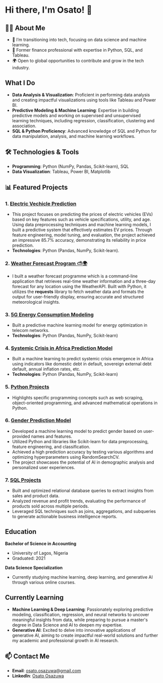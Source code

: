 # Hi there, I'm Osato! 👋  
## 👨‍💻 About Me  
- 🌱 I’m transitioning into tech, focusing on data science and machine learning.  
- 💼 Former finance professional with expertise in Python, SQL, and Tableau.  
- 🌍 Open to global opportunities to contribute and grow in the tech industry.

## What I Do
- **Data Analysis & Visualization**: Proficient in performing data analysis and creating impactful visualizations using tools like Tableau and Power BI.
- **Predictive Modeling & Machine Learning**: Expertise in building predictive models and working on supervised and unsupervised learning techniques, including regression,      classification, clustering and association.
- **SQL & Python Proficiency**: Advanced knowledge of SQL and Python for data manipulation, analysis, and machine learning workflows.
  
## 🛠️ Technologies & Tools  
- **Programming**: Python (NumPy, Pandas, Scikit-learn), SQL  
- **Data Visualization**: Tableau, Power BI, Matplotlib

## 📊 Featured Projects  
### 1. [Electric Vechicle Prediction](https://github.com/OsatoOsazuwa/Electric_Car_ML_Model.git)
- This project focuses on predicting the prices of electric vehicles (EVs) based on key features such as vehicle specifications, utility, and age. Using data preprocessing techniques and machine learning models, I built a predictive system that effectively estimates EV prices. Through feature engineering, model tuning, and evaluation, the project achieved an impressive 85.7% accuracy, demonstrating its reliability in price prediction.
- **Technologies**: Python (Pandas, NumPy, Scikit-learn).

### 2. [Weather Forecast Program ⛅🌍](https://github.com/me50/OsatoOsazuwa.git)
- I built a weather forecast programme which is a command-line application that retrieves real-time weather information and a three-day forecast for any location using the WeatherAPI. Built with Python, it utilizes the **requests** library to fetch weather data and formats the output for user-friendly display, ensuring accurate and structured meteorological insights.

### 3. [5G Energy Consumption Modeling](https://github.com/OsatoOsazuwa/5G_Energy_Consumption_Modeling.git) 
- Built a predictive machine learning model for energy optimization in telecom networks.  
- **Technologies**: Python (Pandas, NumPy, Scikit-learn)
  
### 4. [Systemic Crisis in Africa Prediction Model](https://github.com/OsatoOsazuwa/Systemic-Crisis-ML-Prediction-in-Africa.git)
- Built a machine learning to predict systemic crisis emergence in Africa using indicators like domestic debt in default,	sovereign external debt default, annual inflation rates, etc.
- **Technologies**: Python (Pandas, NumPy, Scikit-learn)

### 5. [Python Projects](https://github.com/OsatoOsazuwa/Python-Projects.git)
-  Highlights specific programming concepts such as web scraping, object-oriented programming, and advanced mathematical operations in Python.
  
### 6. [Gender Prediction Model](https://github.com/OsatoOsazuwa/Machine-Learning-Project-Gender-Prediction.git)
- Developed a machine learning model to predict gender based on user-provided names and features.
- Utilized Python and libraries like Scikit-learn for data preprocessing, feature engineering, and classification.
- Achieved a high prediction accuracy by testing various algorithms and optimizing hyperparameters using RandomSearchCV.
- The project showcases the potential of AI in demographic analysis and personalized user experiences.
  
### 7. [SQL Projects](https://github.com/OsatoOsazuwa/Relational_Database.git)
- Built and optimized relational database queries to extract insights from sales and product data.
- Analyzed revenue and profit trends, evaluating the performance of products sold across multiple periods.
- Leveraged SQL techniques such as joins, aggregations, and subqueries to generate actionable business intelligence reports.

## Education
**Bachelor of Science in Accounting**
- University of Lagos, Nigeria
- Graduated: 2021
  
**Data Science Specialization**
- Currently studying machine learning, deep learning, and generative AI through various online courses.


## Currently Learning
- **Machine Learning & Deep Learning**: Passionately exploring predictive modeling, classification, regression, and neural networks to uncover meaningful insights from data, 
   while preparing to pursue a master's degree in Data Science and AI to deepen my expertise.
- **Generative AI**: Excited to delve into innovative applications of generative AI, aiming to create impactful real-world solutions and further my academic and professional 
   growth in AI research.

## 📫 Contact Me  
- **Email**: [osato.osazuwa@gmail.com](osato.osazuwa@gmail.com)  
- **LinkedIn**: [Osato Osazuwa](www.linkedin.com/in/osato-osazuwa-ayooluwa)
